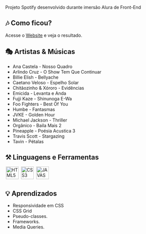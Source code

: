 
Projeto Spotify desenvolvido durante imersão Alura de Front-End

## 🎶 Como ficou?

Acesse o <a href="https://projeto-spotify-front.vercel.app/">Website</a> e veja o resultado.

## 🎭 Artistas & Músicas

- Ana Castela - Nosso Quadro
- Arlindo Cruz - O Show Tem Que Continuar
- Billie Elish - Bellyache
- Caetano Veloso - Espelho Solar
- Chitãozinho & Xóroro - Evidências
- Emicida - Levanta e Anda
- Fujji Kaze - Shinunoga E-Wa
- Foo Fighters - Best Of You
- Humbe - Fantasmas
- JVKE - Golden Hour
- Michael Jackson  - Thriller
- Orgânico - Baila Mais 2
- Pineapple - Poésia Acustica 3
- Travis Scott - Stargazing
- Tavin - Pétalas


## ⚒ Linguagens e Ferramentas 
<div display-flex >
<img width="40px" hspace="2px" loading="lazy" src="https://cdn.jsdelivr.net/gh/devicons/devicon/icons/html5/html5-original-wordmark.svg" title = "HTML5" width="40" height="40" />
<img width="40px" hspace="2px" loading="lazy" src="https://cdn.jsdelivr.net/gh/devicons/devicon/icons/css3/css3-original-wordmark.svg" title = "CSS3" width="40" height="40"/>
<img width="40px" hspace="2px" loading="lazy" src="https://cdn.jsdelivr.net/gh/devicons/devicon/icons/javascript/javascript-original.svg" title = "JAVASCRIPT" width="40" height="40"/>
</div>


 ## 💡 Aprendizados

 - Responsividade em CSS
 - CSS Grid
 - Pseudo-classes.
 - Frameworks.
 - Media Queries.

